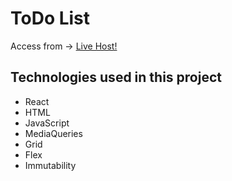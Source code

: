 # ToDo List

Access from -> <a href="https://todo-list-napqueen.netlify.app/"> Live Host! <a/>

## Technologies used in this project
- React
- HTML
- JavaScript
- MediaQueries
- Grid
- Flex
- Immutability
